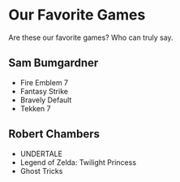 # Our Favorite Games
Are these our favorite games? Who can truly say.

## Sam Bumgardner
 * Fire Emblem 7
 * Fantasy Strike
 * Bravely Default
 * Tekken 7

 ## Robert Chambers
 * UNDERTALE
 * Legend of Zelda: Twilight Princess
 * Ghost Tricks  

